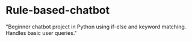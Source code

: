 # Rule-based-chatbot
"Beginner chatbot project in Python using if-else and keyword matching. Handles basic user queries."
